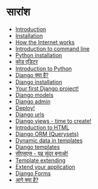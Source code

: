 # सारांश

*   [Introduction][1]
*   [Installation][2]
*   [How the Internet works][3]
*   [Introduction to command line][4]
*   [Python installation][5]
*   [कोड एडिटर][6]
*   [Introduction to Python][7]
*   [Django क्या है?][8]
*   [Django installation][9]
*   [Your first Django project!][10]
*   [Django models][11]
*   [Django admin][12]
*   [Deploy!][13]
*   [Django urls][14]
*   [Django views - time to create!][15]
*   [Introduction to HTML][16]
*   [Django ORM (Querysets)][17]
*   [Dynamic data in templates][18]
*   [Django templates][19]
*   [सीएसएस - यह सुंदर बनाओ!][20]
*   [Template extending][21]
*   [Extend your application][22]
*   [Django Forms][23]
*   [आगे क्या है?][24]

 [1]: README.md
 [2]: installation/README.md
 [3]: how_the_internet_works/README.md
 [4]: intro_to_command_line/README.md
 [5]: python_installation/README.md
 [6]: code_editor/README.md
 [7]: python_introduction/README.md
 [8]: django/README.md
 [9]: django_installation/README.md
 [10]: django_start_project/README.md
 [11]: django_models/README.md
 [12]: django_admin/README.md
 [13]: deploy/README.md
 [14]: django_urls/README.md
 [15]: django_views/README.md
 [16]: html/README.md
 [17]: django_orm/README.md
 [18]: dynamic_data_in_templates/README.md
 [19]: django_templates/README.md
 [20]: css/README.md
 [21]: template_extending/README.md
 [22]: extend_your_application/README.md
 [23]: django_forms/README.md
 [24]: whats_next/README.md